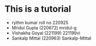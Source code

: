 # This is a tutorial

- rythm kumar roll no 220925
- Mridul Gupta (220672)  mridul-g
- Vishakha Goyal (221199) 221199vi
- Sankalp Mittal (220963) Sankalp-Mittal
